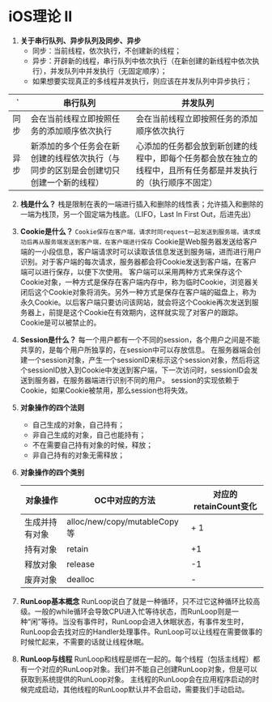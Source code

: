 # iOS理论 II
1. **关于串行队列、异步队列及同步、异步**
	* 同步：当前线程，依次执行，不创建新的线程；
	* 异步：开辟新的线程，串行队列中依次执行（在新创建的新线程中依次执行），并发队列中并发执行（无固定顺序）；
	* 如果想要实现真正的多线程并发执行，则应该在并发队列中异步执行；

 ` | 串行队列 | 并发队列
--------- | ------- | --------
同步 | 会在当前线程立即按照任务的添加顺序依次执行 | 会在当前线程立即按照任务的添加顺序依次执行
异步 | 新添加的多个任务会在新创建的线程依次执行（与同步的区别是会创建切只创建一个新的线程） | 心添加的任务都会放到新创建的线程中，即每个任务都会放在独立的线程中，且所有任务都是并发执行的（执行顺序不固定）
2. **栈是什么？**
	栈是限制在表的一端进行插入和删除的线性表；允许插入和删除的一端为栈顶，另一个固定端为栈底。（LIFO，Last In First Out，后进先出）
3. **Cookie是什么？**
	`Cookie保存在客户端，请求时同request一起发送到服务端，请求成功后再从服务端发送到客户端，在客户端进行保存`
	Cookie是Web服务器发送给客户端的一小段信息，客户端请求时可以读取该信息发送到服务端，进而进行用户识别。对于客户端的每次请求，服务器都会将Cookie发送到客户端，在客户端可以进行保存，以便下次使用。
	客户端可以采用两种方式来保存这个Cookie对象，一种方式是保存在客户端内存中，称为临时Cookie，浏览器关闭后这个Cookie对象将消失。另外一种方式是保存在客户端的磁盘上，称为永久Cookie。以后客户端只要访问该网站，就会将这个Cookie再次发送到服务器上，前提是这个Cookie在有效期内，这样就实现了对客户的跟踪。
	Cookie是可以被禁止的。
4. **Session是什么？**
	每一个用户都有一个不同的session，各个用户之间是不能共享的，是每个用户所独享的，在session中可以存放信息。
	在服务器端会创建一个session对象，产生一个sessionID来标示这个session对象，然后将这个sessionID放入到Cookie中发送到客户端，下一次访问时，sessionID会发送到服务器，在服务器端进行识别不同的用户。
	session的实现依赖于Cookie，如果Cookie被禁用，那么session也将失效。
5. **对象操作的四个法则**
	* 自己生成的对象，自己持有；
	* 非自己生成的对象，自己也能持有；
	* 不在需要自己持有对象的时候，释放；
	* 非自己持有的对象无需释放；
6. **对象操作的四个类别**

	对象操作 | OC中对应的方法 | 对应的retainCount变化
	------- | ------------ | -------------------
	生成并持有对象 | alloc/new/copy/mutableCopy等 | + 1
	持有对象 | retain | +1
	释放对象 | release | -1
	废弃对象 | dealloc | -
7. **RunLoop基本概念**
	RunLoop说白了就是一种循环，只不过它这种循环比较高级。一般的while循环会导致CPU进入忙等待状态，而RunLoop则是一种“闲”等待。当没有事件时，RunLoop会进入休眠状态，有事件发生时，RunLoop会去找对应的Handler处理事件。RunLoop可以让线程在需要做事的时候忙起来，不需要的话就让线程休眠。
8. **RunLoop与线程**
	RunLoop和线程是绑在一起的。每个线程（包括主线程）都有一个对应的RunLoop对象。我们并不能自己创建RunLoop对象，但是可以获取到系统提供的RunLoop对象。
	主线程的RunLoop会在应用程序启动的时候完成启动，其他线程的RunLoop默认并不会启动，需要我们手动启动。


